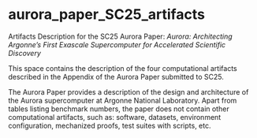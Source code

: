 # aurora_paper_SC25_artifacts
Artifacts Description for the SC25 Aurora Paper: _Aurora: Architecting Argonne’s First Exascale Supercomputer for Accelerated Scientific Discovery_

This space contains the description of the four computational artifacts described in the Appendix of the Aurora Paper submitted to SC25.

The Aurora Paper provides a description of the design and architecture of the Aurora supercomputer at Argonne National Laboratory. Apart from tables listing benchmark numbers, the paper does not contain other computational artifacts, such as: software, datasets, environment configuration, mechanized proofs, test suites with scripts, etc.

